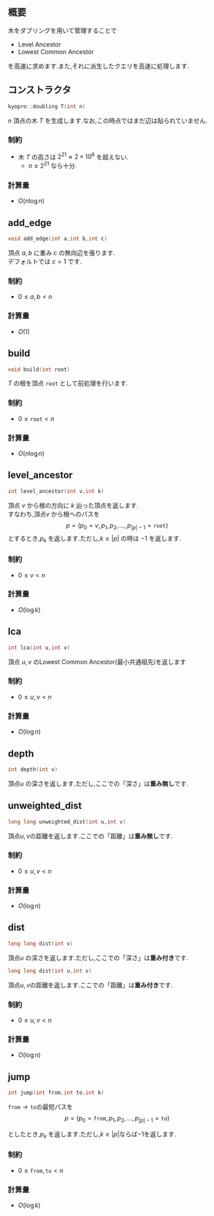 ## 概要
木をダブリングを用いて管理することで
- Level Ancestor
- Lowest Common Ancestor

を高速に求めます.また,それに派生したクエリを高速に処理します.


## コンストラクタ
```cpp
kyopro::doubling T(int n)
```
$n$ 頂点の木 $T$ を生成します.なお,この時点ではまだ辺は貼られていません. 

### 制約
- 木 $T$ の高さは $2^{21}\approx 2\times10^6$ を超えない.
    - $n\leq 2^{21}$ なら十分.

### 計算量
- $O(n\log n)$

## add_edge
```cpp
void add_edge(int a,int b,int c)
```
頂点 $a,b$ に重み $c$ の無向辺を張ります.\
デフォルトでは $c=1$ です.
### 制約
- $0\leq a,b<n$

### 計算量
- $O(1)$


## build
```cpp
void build(int root)
```
$T$ の根を頂点 $\mathtt{root}$ として前処理を行います.

### 制約
- $0\leq \mathtt{root}<n$

### 計算量
- $O(n\log n)$


## level_ancestor
```cpp
int level_ancestor(int v,int k)
```
頂点 $v$ から根の方向に $k$ 辿った頂点を返します.\
すなわち,頂点$v$ から根へのパスを
$$p=(p_0=v,p_1,p_2,\dots,p_{|p|-1}=\mathtt{root})$$
とするとき,$p_k$ を返します.ただし,$k\geq |p|$ の時は $-1$ を返します.

### 制約
- $0\leq v<n$

### 計算量
- $O(\log k)$

## lca
```cpp
int lca(int u,int v)
```

頂点 $u,v$ のLowest Common Ancestor(最小共通祖先)を返します

### 制約
- $0\leq u,v<n$

### 計算量
- $O(\log n)$

## depth
```cpp
int depth(int v)
```
頂点$u$ の深さを返します.ただし,ここでの「深さ」は**重み無し**です.


## unweighted_dist
```cpp
long long unweighted_dist(int u,int v)
```
頂点$u,v$の距離を返します.ここでの「距離」は**重み無し**です.
### 制約
- $0\leq u,v<n$

### 計算量
- $O(\log n)$

## dist
```cpp
long long dist(int v)
```
頂点$u$ の深さを返します.ただし,ここでの「深さ」は**重み付き**です.

```cpp
long long dist(int u,int v)
```
頂点$u,v$の距離を返します.ここでの「距離」は**重み付き**です.
### 制約
- $0\leq u,v<n$

### 計算量
- $O(\log n)$


## jump
```cpp
int jump(int from,int to,int k)
```
$\mathtt{from}\to\mathtt{to}$の最短パスを
$$p=(p_0=\mathtt{from},p_1,p_2,\dots,p_{|p|-1}=\mathtt{to})$$

としたとき,$p_k$ を返します.ただし,$k\geq|p|$ならば$-1$を返します.

### 制約
- $0\leq\mathtt{from},\mathtt{to}<n$

### 計算量
- $O(\log k)$
